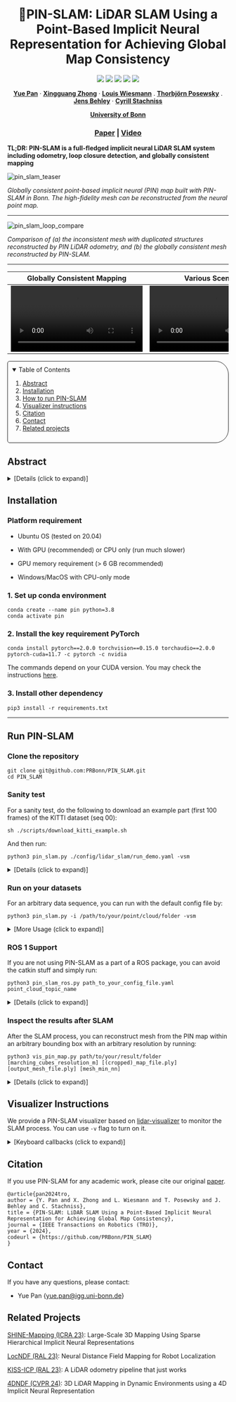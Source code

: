 <p align="center">

  <h1 align="center">📍PIN-SLAM: LiDAR SLAM Using a Point-Based Implicit Neural Representation for Achieving Global Map Consistency</h1>

  <p align="center">
    <a href="https://github.com/PRBonn/PIN_SLAM/releases"><img src="https://img.shields.io/github/v/release/PRBonn/PIN_SLAM?label=version" /></a>
    <a href="https://github.com/PRBonn/PIN_SLAM#run-pin-slam"><img src="https://img.shields.io/badge/python-3670A0?style=flat-square&logo=python&logoColor=ffdd54" /></a>
    <a href="https://github.com/PRBonn/PIN_SLAM#installation"><img src="https://img.shields.io/badge/Linux-FCC624?logo=linux&logoColor=black" /></a>
    <a href="https://www.ipb.uni-bonn.de/wp-content/papercite-data/pdf/pan2024tro.pdf"><img src="https://img.shields.io/badge/Paper-pdf-<COLOR>.svg?style=flat-square" /></a>
    <a href="https://github.com/PRBonn/PIN_SLAM/blob/main/LICENSE"><img src="https://img.shields.io/badge/License-MIT-blue.svg?style=flat-square" /></a>
  </p>
  
  <p align="center">
    <a href="https://www.ipb.uni-bonn.de/people/yue-pan/"><strong>Yue Pan</strong></a>
    ·
    <a href="https://www.ipb.uni-bonn.de/people/xingguang-zhong/"><strong>Xingguang Zhong</strong></a>
    ·
    <a href="https://www.ipb.uni-bonn.de/people/louis-wiesmann/"><strong>Louis Wiesmann</strong></a>
    .
    <a href=""><strong>Thorbjörn Posewsky</strong></a>
    .
    <a href="https://www.ipb.uni-bonn.de/people/jens-behley/"><strong>Jens Behley</strong></a>
    ·
    <a href="https://www.ipb.uni-bonn.de/people/cyrill-stachniss/"><strong>Cyrill Stachniss</strong></a>
  </p>
  <p align="center"><a href="https://www.ipb.uni-bonn.de"><strong>University of Bonn</strong></a>
  <h3 align="center"><a href="https://www.ipb.uni-bonn.de/wp-content/papercite-data/pdf/pan2024tro.pdf">Paper</a> | <a href="https://doi.org/10.1109/TRO.2024.3422055/mm1">Video</a></h3>
  <div align="center"></div>
</p>

**TL;DR: PIN-SLAM is a full-fledged implicit neural LiDAR SLAM system including odometry, loop closure detection, and globally consistent mapping**


![pin_slam_teaser](https://github.com/PRBonn/PIN_SLAM/assets/34207278/b5ab4c89-cdbe-464e-afbe-eb432b42fccc)

*Globally consistent point-based implicit neural (PIN) map built with PIN-SLAM in Bonn. The high-fidelity mesh can be reconstructed from the neural point map.*

----

![pin_slam_loop_compare](https://github.com/PRBonn/PIN_SLAM/assets/34207278/7dadd438-5a46-451a-9add-c9c08dcae277)

*Comparison of (a) the inconsistent mesh with duplicated structures reconstructed by PIN LiDAR odometry, and (b) the globally consistent mesh reconstructed by PIN-SLAM.*


----


| Globally Consistent Mapping | Various Scenarios | RGB-D SLAM Extension |
| :-: | :-: | :-: |
| <video src='https://github.com/PRBonn/PIN_SLAM/assets/34207278/b157f24c-0220-4ac4-8cf3-2247aeedfc2e'> | <video src='https://github.com/PRBonn/PIN_SLAM/assets/34207278/0906f7cd-aebe-4fb7-9ad4-514d089329bd'> | <video src='https://github.com/PRBonn/PIN_SLAM/assets/34207278/4519f4a8-3f62-42a1-897e-d9feb66bfcd0'> |


<!-- TABLE OF CONTENTS -->
<details open="open" style='padding: 10px; border-radius:5px 30px 30px 5px; border-style: solid; border-width: 1px;'>
  <summary>Table of Contents</summary>
  <ol>
    <li>
      <a href="#abstract">Abstract</a>
    </li>
    <li>
      <a href="#installation">Installation</a>
    </li>
    <li>
      <a href="#run-pin-slam">How to run PIN-SLAM</a>
    </li>
    <li>
      <a href="#visualizer-instructions">Visualizer instructions</a>
    </li>
    <li>
      <a href="#citation">Citation</a>
    </li>
    <li>
      <a href="#contact">Contact</a>
    </li>
    <li>
      <a href="#related-projects">Related projects</a>
    </li>
  </ol>
</details>


## Abstract

<details>
  <summary>[Details (click to expand)]</summary>
Accurate and robust localization and mapping are
essential components for most autonomous robots. In this paper,
we propose a SLAM system for building globally consistent maps,
called PIN-SLAM, that is based on an elastic and compact
point-based implicit neural map representation. Taking range
measurements as input, our approach alternates between incremental learning of the local implicit signed distance field
and the pose estimation given the current local map using a
correspondence-free, point-to-implicit model registration. Our
implicit map is based on sparse optimizable neural points,
which are inherently elastic and deformable with the global pose
adjustment when closing a loop. Loops are also detected using the
neural point features. Extensive experiments validate that PIN-SLAM is robust to various environments and versatile to different
range sensors such as LiDAR and RGB-D cameras. PIN-SLAM
achieves pose estimation accuracy better or on par with the state-of-the-art LiDAR odometry or SLAM systems and outperforms
the recent neural implicit SLAM approaches while maintaining
a more consistent, and highly compact implicit map that can be
reconstructed as accurate and complete meshes. Finally, thanks to
the voxel hashing for efficient neural points indexing and the fast
implicit map-based registration without closest point association,
PIN-SLAM can run at the sensor frame rate on a moderate GPU.
</details>



## Installation

### Platform requirement
* Ubuntu OS (tested on 20.04)

* With GPU (recommended) or CPU only (run much slower)

* GPU memory requirement (> 6 GB recommended)

* Windows/MacOS with CPU-only mode


### 1. Set up conda environment

```
conda create --name pin python=3.8
conda activate pin
```

### 2. Install the key requirement PyTorch

```
conda install pytorch==2.0.0 torchvision==0.15.0 torchaudio==2.0.0 pytorch-cuda=11.7 -c pytorch -c nvidia 
```

The commands depend on your CUDA version. You may check the instructions [here](https://pytorch.org/get-started/previous-versions/).

### 3. Install other dependency

```
pip3 install -r requirements.txt
```

----

## Run PIN-SLAM

### Clone the repository

```
git clone git@github.com:PRBonn/PIN_SLAM.git
cd PIN_SLAM
```

### Sanity test

For a sanity test, do the following to download an example part (first 100 frames) of the KITTI dataset (seq 00):

```
sh ./scripts/download_kitti_example.sh
```

And then run:

```
python3 pin_slam.py ./config/lidar_slam/run_demo.yaml -vsm
```

<details>
  <summary>[Details (click to expand)]</summary>
  
You can visualize the SLAM process in PIN-SLAM visualizer and check the results in the `./experiments` folder.

Use `run_demo_sem.yaml` if you want to conduct metric-semantic SLAM using semantic segmentation labels:
```
python3 pin_slam.py ./config/lidar_slam/run_demo_sem.yaml -vsm
```

If you are running on a server without an X service (you may first try `export DISPLAY=:0`), then you can turn off the visualization `-v` flag:
```
python3 pin_slam.py ./config/lidar_slam/run_demo.yaml -sm
```

If you don't have a Nvidia GPU on your device, then you can turn on the CPU-only operation by adding the `-c` flag:
```
python3 pin_slam.py ./config/lidar_slam/run_demo.yaml -vsmc
```

</details>


### Run on your datasets

For an arbitrary data sequence, you can run with the default config file by:
```
python3 pin_slam.py -i /path/to/your/point/cloud/folder -vsm
```

<details>
  <summary>[More Usage (click to expand)]</summary>

Follow the instructions on how to run PIN-SLAM by typing:
```
python3 pin_slam.py -h
```

To run PIN-SLAM with a specific config file, you can run:
```
python3 pin_slam.py path_to_your_config_file.yaml -vsm
```

The flags `-v`, `-s`, `-m` toggle the visualizer, map saving and mesh saving, respectively.

To specify the path to the input point cloud folder, you can either set `pc_path` in the config file or set `-i INPUT_PATH` upon running.

For pose estimation evaluation, you may also set `pose_path` in the config file to specify the path to the reference pose file (in KITTI or TUM format).

For some popular datasets, you can also set the dataset name and sequence name upon running. For example:
```
# KITTI dataset sequence 00
python3 pin_slam.py ./config/lidar_slam/run_kitti.yaml kitti 00 -vsm

# MulRAN dataset sequence KAIST01
python3 pin_slam.py ./config/lidar_slam/run_mulran.yaml mulran kaist01 -vsm

# Newer College dataset sequence 01_short
python3 pin_slam.py ./config/lidar_slam/run_ncd.yaml ncd 01 -vsm

# Replica dataset sequence room0
python3 pin_slam.py ./config/rgbd_slam/run_replica.yaml replica room0 -vsm
```

We also support loading data from rosbag, mcap or pcap (ros2) using specific data loaders (originally from [KISS-ICP](https://github.com/PRBonn/kiss-icp)). You need to set the flag `-d` to use such data loaders. For example:
```
# Run on a rosbag or a folder of rosbags with certain point cloud topic
python3 pin_slam.py ./config/lidar_slam/run.yaml rosbag point_cloud_topic_name -i /path/to/the/rosbag -vsmd

# If there's only one topic for point cloud in the rosbag, you can omit it
python3 pin_slam.py ./config/lidar_slam/run.yaml rosbag -i /path/to/the/rosbag -vsmd
```

The data loaders for [some specific datasets](https://github.com/PRBonn/PIN_SLAM/tree/main/dataset/dataloaders) are also available. You need to set the flag `-d` to use such data loaders.
```
Available dataloaders: ['apollo', 'boreas', 'generic', 'helipr', 'kitti', 'kitti360', 'kitti_raw', 'mcap', 'mulran', 'ncd', 'nclt', 'neuralrgbd', 'nuscenes', 'ouster', 'replica', 'rosbag', 'tum']
```

For example, you can run on Replica RGB-D dataset without preprocessing the data by:
```
# Download data
sh scripts/download_replica.sh

# Run PIN-SLAM
python3 pin_slam.py ./config/rgbd_slam/run_replica.yaml replica room0 -i data/Replica -vsmd 
```

The SLAM results and logs will be output in the `output_root` folder set in the config file or specified by the `-o OUTPUT_PATH` flag. 

For evaluation, you may check [here](https://github.com/PRBonn/PIN_SLAM/blob/main/eval/README.md) for the results that can be obtained with this repository on a couple of popular datasets. 

The training logs can be monitored via Weights & Bias online if you set the flag `-w`. If it's your first time using [Weights & Bias](https://wandb.ai/site), you will be requested to register and log in to your wandb account. You can also set the flag `-l` to turn on the log printing in the terminal and set the flag `-r` to turn on the visualization logging by [rerun](https://github.com/rerun-io/rerun).

</details>

### ROS 1 Support

If you are not using PIN-SLAM as a part of a ROS package, you can avoid the catkin stuff and simply run:

```
python3 pin_slam_ros.py path_to_your_config_file.yaml point_cloud_topic_name
```

<details>
  <summary>[Details (click to expand)]</summary>

For example:

```
python3 pin_slam_ros.py ./config/lidar_slam/run.yaml /os_cloud_node/points

python3 pin_slam_ros.py ./config/lidar_slam/run.yaml /velodyne_points
```

After playing the ROS bag or launching the sensor you can then visualize the results in Rviz by:

```
rviz -d ./config/pin_slam_ros.rviz 
```

You may use the ROS service `save_results` and `save_mesh` to save the results and mesh (at a default resolution) in the `output_root` folder.

```
rosservice call /pin_slam/save_results
rosservice call /pin_slam/save_mesh
```

The process will stop and the results and logs will be saved in the `output_root` folder if no new messages are received for more than 30 seconds.

If you are running without a powerful GPU, PIN-SLAM may not run at the sensor frame rate. You need to play the rosbag with a lower rate to run PIN-SLAM properly.

You can also put `pin_slam_ros.py` into a ROS package for `rosrun` or `roslaunch`.

We will add support for ROS2 in the near future.

</details>


### Inspect the results after SLAM

After the SLAM process, you can reconstruct mesh from the PIN map within an arbitrary bounding box with an arbitrary resolution by running:

```
python3 vis_pin_map.py path/to/your/result/folder [marching_cubes_resolution_m] [(cropped)_map_file.ply] [output_mesh_file.ply] [mesh_min_nn]
```

<details>
  <summary>[Details (click to expand)]</summary>

The bounding box of `(cropped)_map_file.ply` will be used as the bounding box for mesh reconstruction. This file should be stored in the `map` subfolder of the result folder. You may directly use the original `neural_points.ply` or crop the neural points in software such as CloudCompare. The argument `mesh_min_nn` controls the trade-off between completeness and accuracy. The smaller number (for example `6`) will lead to a more complete mesh with more guessed artifacts. The larger number (for example `15`) will lead to a less complete but more accurate mesh. The reconstructed mesh would be saved as `output_mesh_file.ply` in the `mesh` subfolder of the result folder.

For example, for the case of the sanity test described above, run:

```
python3 vis_pin_map.py ./experiments/sanity_test_*  0.2 neural_points.ply mesh_20cm.ply 8
```
</details>


## Visualizer Instructions

We provide a PIN-SLAM visualizer based on [lidar-visualizer](https://github.com/PRBonn/lidar-visualizer) to monitor the SLAM process. You can use `-v` flag to turn on it.

<details>
  <summary>[Keyboard callbacks (click to expand)]</summary>

| Button |                                          Function                                          |
|:------:|:------------------------------------------------------------------------------------------:|
|  Space |                                        pause/resume                                        |
| ESC/Q  |                           exit                                                             |
|   G    |                     switch between the global/local map visualization                      |
|   E    |                     switch between the ego/map viewpoint                                   |
|   F    |                     toggle on/off the current point cloud  visualization                   |
|   M    |                         toggle on/off the mesh visualization                               |
|   A    |                 toggle on/off the current frame axis & sensor model visualization          |
|   P    |                 toggle on/off the neural points map visualization                          |
|   D    |               toggle on/off the training data pool visualization                           |
|   I    |               toggle on/off the SDF horizontal slice visualization                         |
|   T    |              toggle on/off PIN SLAM trajectory visualization                               |
|   Y    |              toggle on/off the ground truth trajectory visualization                       |
|   U    |              toggle on/off PIN odometry trajectory visualization                           |
|   R    |                           re-center the view point                                         |
|   Z    |              3D screenshot, save the currently visualized entities in the log folder       |
|   B    |                  toggle on/off back face rendering                                         |
|   W    |                  toggle on/off mesh wireframe                                              |
| Ctrl+9 |                                Set mesh color as normal direction                          |
|   5    |   switch between point cloud for mapping and for registration (with point-wise weight)     |
|   7    |                                      switch between black and white background             |
|   /    |   switch among different neural point color mode, 0: geometric feature, 1: color feature, 2: timestamp, 3: stability, 4: random             |
|  <     |  decrease mesh nearest neighbor threshold (more complete and more artifacts)               |
|  >     |  increase mesh nearest neighbor threshold (less complete but more accurate)                |
|  \[/\] |  decrease/increase mesh marching cubes voxel size                                          |
|  ↑/↓   |  move up/down the horizontal SDF slice                                                     |
|  +/-   |                  increase/decrease point size                                              |

</details>

## Citation

If you use PIN-SLAM for any academic work, please cite our original [paper](https://ieeexplore.ieee.org/document/10582536).

```
@article{pan2024tro,
author = {Y. Pan and X. Zhong and L. Wiesmann and T. Posewsky and J. Behley and C. Stachniss},
title = {PIN-SLAM: LiDAR SLAM Using a Point-Based Implicit Neural Representation for Achieving Global Map Consistency},
journal = {IEEE Transactions on Robotics (TRO)},
year = {2024},
codeurl = {https://github.com/PRBonn/PIN_SLAM}
}
```



## Contact
If you have any questions, please contact:

- Yue Pan {[yue.pan@igg.uni-bonn.de]()}


## Related Projects

[SHINE-Mapping (ICRA 23)](https://github.com/PRBonn/SHINE_mapping): Large-Scale 3D Mapping Using Sparse Hierarchical Implicit Neural Representations

[LocNDF (RAL 23)](https://github.com/PRBonn/LocNDF): Neural Distance Field Mapping for Robot Localization

[KISS-ICP (RAL 23)](https://github.com/PRBonn/kiss-icp): A LiDAR odometry pipeline that just works

[4DNDF (CVPR 24)](https://github.com/PRBonn/4dNDF): 3D LiDAR Mapping in Dynamic Environments using a 4D Implicit Neural Representation
